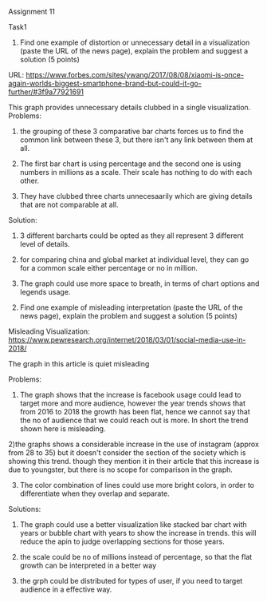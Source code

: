 Assignment 11

Task1

1. Find one example of distortion or unnecessary detail in a visualization (paste the URL of the news page), explain the problem and suggest a solution (5 points) 

URL: https://www.forbes.com/sites/ywang/2017/08/08/xiaomi-is-once-again-worlds-biggest-smartphone-brand-but-could-it-go-further/#3f9a77921691

This graph provides unnecessary details clubbed in a single visualization.
Problems:
1) the grouping of these 3 comparative bar charts forces us to find the common link between these 3, but there isn't any link between them at all.

2) The first bar chart is using percentage and the second one is using numbers in millions as a scale. Their scale has nothing to do with each other.

3) They have clubbed three charts unnecesaarily which are giving details that are not comparable at all.

Solution:

1) 3 different barcharts could be opted as they all represent 3 different level of details.

2) for comparing china and global market at individual level, they can go for a common scale either percentage or no in million.

3) The graph could use more space to breath, in terms of chart options and legends usage. 

2. Find one example of misleading interpretation (paste the URL of the news page), explain the problem and suggest a solution (5 points)

Misleading Visualization: https://www.pewresearch.org/internet/2018/03/01/social-media-use-in-2018/

The graph in this article is quiet misleading

Problems:
1) The graph shows that the increase is facebook usage could lead to target more and more audience, however the year trends shows that from 2016 to 2018 the growth has been flat, hence we cannot say that the no of audience that we could reach out is more. In short the trend shown here is misleading.

2)the graphs shows a considerable increase in the use of instagram (approx from 28 to 35) but it doesn't consider the section of the society which is showing this trend. though they mention it in their article that this increase is due to youngster, but there is no scope for comparison in the graph.

3) The color combination of lines could use more bright colors, in order to differentiate when they overlap and separate.

Solutions:
1) The graph could use a better visualization like stacked bar chart with years or bubble chart with years to show the increase in trends. this will reduce the apin to judge overlapping sections for those years.

2) the scale could be no of millions instead of percentage, so that the flat growth can be interpreted in a better way

3) the grph could be distributed for types of user, if you need to target audience in a effective way.